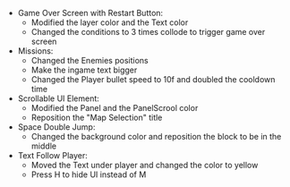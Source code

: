 * Game Over Screen with Restart Button:
  * Modified the layer color and the Text color
  * Changed the conditions to 3 times collode to trigger game over screen 
* Missions: 
  * Changed the Enemies positions
  * Make the ingame text bigger
  * Changed the Player bullet speed to 10f and doubled the cooldown time
* Scrollable UI Element:
  * Modified the Panel and the PanelScrool color
  * Reposition the "Map Selection" title
* Space Double Jump:
  * Changed the background color and reposition the block to be in the middle
* Text Follow Player:
  * Moved the Text under player and changed the color to yellow 
  * Press H to hide UI instead of M 
